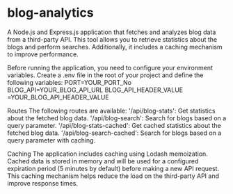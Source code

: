 # blog-analytics
A Node.js and Express.js application that fetches and analyzes blog data from a third-party API. 
This tool allows you to retrieve statistics about the blogs and perform searches. Additionally, it includes a caching mechanism to improve performance.

Before running the application, you need to configure your environment variables. Create a .env file in the root of your project and define the following variables:
PORT=YOUR_PORT_No
BLOG_API=YOUR_BLOG_API_URL
BLOG_API_HEADER_VALUE =YOUR_BLOG_API_HEADER_VALUE

Routes
The following routes are available:
'/api/blog-stats': Get statistics about the fetched blog data.
'/api/blog-search': Search for blogs based on a query parameter.
'/api/blog-stats-cached': Get cached statistics about the fetched blog data.
'/api/blog-search-cached': Search for blogs based on a query parameter with caching.


Caching
The application includes caching using Lodash memoization. Cached data is stored in memory and will be used for a configured expiration period (5 minutes by default) before making a new API request. This caching mechanism helps reduce the load on the third-party API and improve response times.
